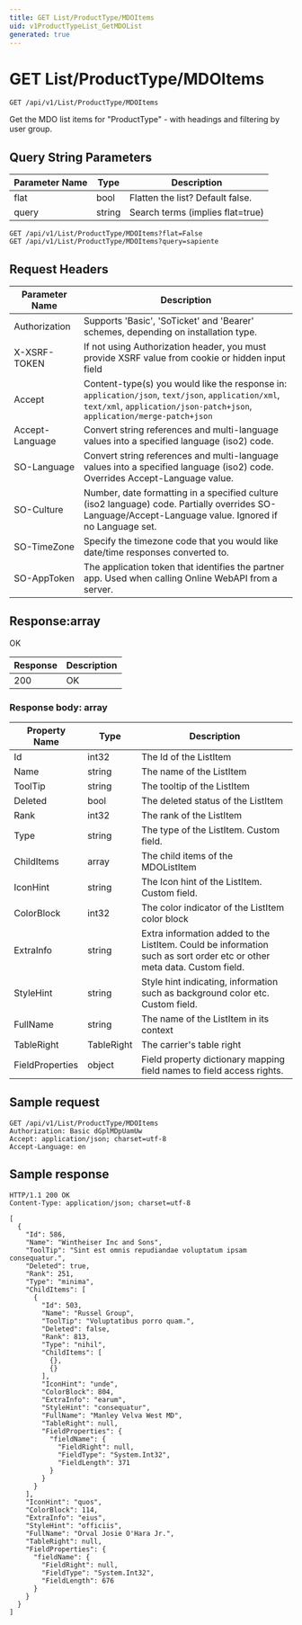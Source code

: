 ```yaml
---
title: GET List/ProductType/MDOItems
uid: v1ProductTypeList_GetMDOList
generated: true
---
```


# GET List/ProductType/MDOItems

```http
GET /api/v1/List/ProductType/MDOItems
```

Get the MDO list items for "ProductType" - with headings and filtering by user group.







## Query String Parameters

| Parameter Name | Type |  Description |
|----------------|------|--------------|
| flat | bool |  Flatten the list? Default false. |
| query | string |  Search terms (implies flat=true) |

```http
GET /api/v1/List/ProductType/MDOItems?flat=False
GET /api/v1/List/ProductType/MDOItems?query=sapiente
```


## Request Headers

| Parameter Name | Description |
|----------------|-------------|
| Authorization  | Supports 'Basic', 'SoTicket' and 'Bearer' schemes, depending on installation type. |
| X-XSRF-TOKEN   | If not using Authorization header, you must provide XSRF value from cookie or hidden input field |
| Accept         | Content-type(s) you would like the response in: `application/json`, `text/json`, `application/xml`, `text/xml`, `application/json-patch+json`, `application/merge-patch+json` |
| Accept-Language | Convert string references and multi-language values into a specified language (iso2) code. |
| SO-Language | Convert string references and multi-language values into a specified language (iso2) code. Overrides Accept-Language value. |
| SO-Culture | Number, date formatting in a specified culture (iso2 language) code. Partially overrides SO-Language/Accept-Language value. Ignored if no Language set. |
| SO-TimeZone | Specify the timezone code that you would like date/time responses converted to. |
| SO-AppToken | The application token that identifies the partner app. Used when calling Online WebAPI from a server. |


## Response:array

OK

| Response | Description |
|----------------|-------------|
| 200 | OK |

### Response body: array

| Property Name | Type |  Description |
|----------------|------|--------------|
| Id | int32 | The Id of the ListItem |
| Name | string | The name of the ListItem |
| ToolTip | string | The tooltip of the ListItem |
| Deleted | bool | The deleted status of the ListItem |
| Rank | int32 | The rank of the ListItem |
| Type | string | The type of the ListItem. Custom field. |
| ChildItems | array | The child items of the MDOListItem |
| IconHint | string | The Icon hint of the ListItem. Custom field. |
| ColorBlock | int32 | The color indicator of the ListItem color block |
| ExtraInfo | string | Extra information added to the ListItem. Could be information such as sort order etc or other meta data. Custom field. |
| StyleHint | string | Style hint indicating, information such as background color etc. Custom field. |
| FullName | string | The name of the ListItem in its context |
| TableRight | TableRight | The carrier's table right |
| FieldProperties | object | Field property dictionary mapping field names to field access rights. |

## Sample request

```http!
GET /api/v1/List/ProductType/MDOItems
Authorization: Basic dGplMDpUamUw
Accept: application/json; charset=utf-8
Accept-Language: en
```

## Sample response

```http_
HTTP/1.1 200 OK
Content-Type: application/json; charset=utf-8

[
  {
    "Id": 586,
    "Name": "Wintheiser Inc and Sons",
    "ToolTip": "Sint est omnis repudiandae voluptatum ipsam consequatur.",
    "Deleted": true,
    "Rank": 251,
    "Type": "minima",
    "ChildItems": [
      {
        "Id": 503,
        "Name": "Russel Group",
        "ToolTip": "Voluptatibus porro quam.",
        "Deleted": false,
        "Rank": 813,
        "Type": "nihil",
        "ChildItems": [
          {},
          {}
        ],
        "IconHint": "unde",
        "ColorBlock": 804,
        "ExtraInfo": "earum",
        "StyleHint": "consequatur",
        "FullName": "Manley Velva West MD",
        "TableRight": null,
        "FieldProperties": {
          "fieldName": {
            "FieldRight": null,
            "FieldType": "System.Int32",
            "FieldLength": 371
          }
        }
      }
    ],
    "IconHint": "quos",
    "ColorBlock": 114,
    "ExtraInfo": "eius",
    "StyleHint": "officiis",
    "FullName": "Orval Josie O'Hara Jr.",
    "TableRight": null,
    "FieldProperties": {
      "fieldName": {
        "FieldRight": null,
        "FieldType": "System.Int32",
        "FieldLength": 676
      }
    }
  }
]
```